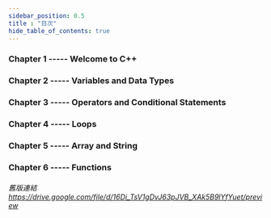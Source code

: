 ```yaml
---
sidebar_position: 0.5
title : "目次"
hide_table_of_contents: true
---
```


### <span class="table_font">Chapter 1 ----- Welcome to C++</span> 

### <span class="table_font">Chapter 2 ----- Variables and Data Types</span>

### <span class="table_font">Chapter 3 ----- Operators and Conditional Statements</span>

### <span class="table_font">Chapter 4 ----- Loops</span>  

### <span class="table_font">Chapter 5 ----- Array and String</span> 

### <span class="table_font">Chapter 6 ----- Functions</span>  


###### 舊版連結 https://drive.google.com/file/d/16Di_TsV1gDvJ63pJVB_XAk5B9lYfYuet/preview

